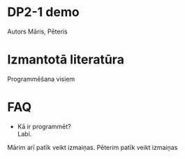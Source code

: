 # DP2-1 demo
Autors Māris, Pēteris

# Izmantotā literatūra
Programmēšana visiem

# FAQ
- Kā ir programmēt?  
Labi.

Mārim arī patīk veikt izmaiņas.
Pēterim patīk veikt izmaiņas
